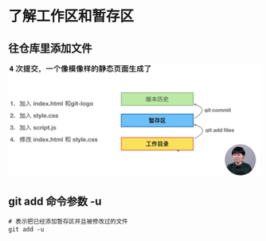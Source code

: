 # 了解工作区和暂存区

## 往仓库里添加文件

![working-dir-and-stage-1.png](images/working-dir-and-stage-1.png)

## git add 命令参数 -u

```shell
# 表示把已经添加暂存区并且被修改过的文件
git add -u
```

